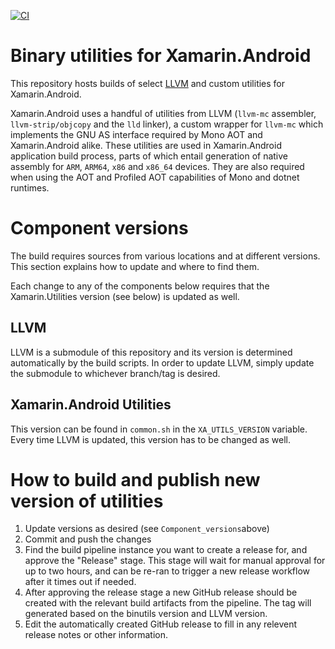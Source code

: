 [![CI](https://devdiv.visualstudio.com/DevDiv/_apis/build/status%2FXamarin%2FAndroid%2Fxamarin-android-binutils?repoName=dotnet%2Fandroid-native-tools&branchName=main)](https://devdiv.visualstudio.com/DevDiv/_build/latest?definitionId=17684&repoName=dotnet%2Fandroid-native-tools&branchName=main)

# Binary utilities for Xamarin.Android 

This repository hosts builds of select
[LLVM](https://llvm.org/) and custom utilities for Xamarin.Android.

Xamarin.Android uses a handful of utilities from LLVM (`llvm-mc`
assembler, `llvm-strip/objcopy` and the `lld` linker), a custom
wrapper for `llvm-mc` which implements the GNU AS interface required
by Mono AOT and Xamarin.Android alike. These utilities are used in
Xamarin.Android application build process, parts of which entail
generation of native assembly for `ARM`, `ARM64`, `x86` and `x86_64`
devices.  They are also required when using the AOT and Profiled AOT
capabilities of Mono and dotnet runtimes.

# Component versions

The build requires sources from various locations and at different
versions.  This section explains how to update and where to find them.

Each change to any of the components below requires that the
Xamarin.Utilities version (see below) is updated as well.

## LLVM

LLVM is a submodule of this repository and its version is determined
automatically by the build scripts.  In order to update LLVM, simply
update the submodule to whichever branch/tag is desired.

## Xamarin.Android Utilities

This version can be found in `common.sh` in the `XA_UTILS_VERSION`
variable.  Every time LLVM is updated, this version has to be changed
as well.

# How to build and publish new version of utilities

  1. Update versions as desired (see `Component_versions`above)
  2. Commit and push the changes
  3. Find the build pipeline instance you want to create a release for,
     and approve the "Release" stage. This stage will wait for manual
     approval for up to two hours, and can be re-ran to trigger a new
     release workflow after it times out if needed.
  4. After approving the release stage a new GitHub release should be
     created with the relevant build artifacts from the pipeline.
     The tag will generated based on the binutils version and
     LLVM version.
  5. Edit the automatically created GitHub release to fill in any
     relevent release notes or other information.
